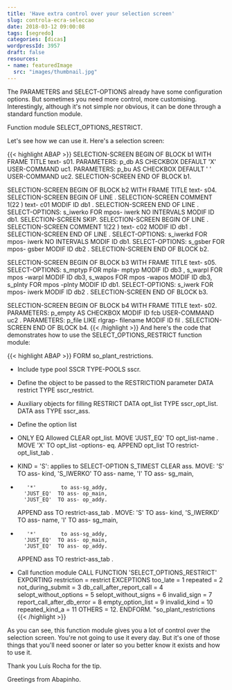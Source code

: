 ```yaml
---
title: 'Have extra control over your selection screen'
slug: controla-ecra-seleccao
date: 2018-03-12 09:00:08
tags: [segredo]
categories: [dicas]
wordpressId: 3957
draft: false
resources:
- name: featuredImage
  src: "images/thumbnail.jpg"
---
```

The PARAMETERS and SELECT-OPTIONS already have some configuration options. But sometimes you need more control, more customising. Interestingly, although it's not simple nor obvious, it can be done through a standard function module.

<!--more-->

Function module SELECT_OPTIONS_RESTRICT.

Let's see how we can use it.
Here's a selection screen:


{{< highlight ABAP >}}
SELECTION-SCREEN BEGIN OF BLOCK b1 WITH FRAME TITLE text- s01.
PARAMETERS: p_db AS CHECKBOX DEFAULT 'X' USER-COMMAND uc1.
PARAMETERS: p_bu AS CHECKBOX DEFAULT ' ' USER-COMMAND uc2.
SELECTION-SCREEN END OF BLOCK b1.

SELECTION-SCREEN BEGIN OF BLOCK b2 WITH FRAME TITLE text- s04.
SELECTION-SCREEN BEGIN OF LINE .
SELECTION-SCREEN COMMENT 1(22 ) text- c01 MODIF ID db1 .
SELECTION-SCREEN END OF LINE .
SELECT-OPTIONS: s_iwerko FOR mpos- iwerk NO INTERVALS MODIF ID db1. 
SELECTION-SCREEN SKIP.
SELECTION-SCREEN BEGIN OF LINE .
SELECTION-SCREEN COMMENT 1(22 ) text- c02 MODIF ID db1 .
SELECTION-SCREEN END OF LINE .
SELECT-OPTIONS: s_iwerkd FOR mpos- iwerk NO INTERVALS MODIF ID db1. 
SELECT-OPTIONS: s_gsber FOR mpos- gsber  MODIF ID db2 .
SELECTION-SCREEN END OF BLOCK b2.

SELECTION-SCREEN BEGIN OF BLOCK b3 WITH FRAME TITLE text- s05.
SELECT-OPTIONS: s_mptyp FOR mpla- mptyp MODIF ID db3 ,
                s_warpl FOR mpos -warpl MODIF ID db3,
                s_wapos FOR mpos -wapos MODIF ID db3,
                s_plnty FOR mpos -plnty MODIF ID db1.
SELECT-OPTIONS: s_iwerk FOR mpos- iwerk MODIF ID db2 .
SELECTION-SCREEN END OF BLOCK b3.

SELECTION-SCREEN BEGIN OF BLOCK b4 WITH FRAME TITLE text- s02.
PARAMETERS: p_empty AS CHECKBOX MODIF ID fcb USER-COMMAND uc2 .
PARAMETERS: p_file LIKE rlgrap- filename MODIF ID fil .
SELECTION-SCREEN END OF BLOCK b4.
{{< /highlight >}}
And here's the code that demonstrates how to use the SELECT_OPTIONS_RESTRICT function module:

{{< highlight ABAP >}}
FORM so_plant_restrictions. 
* Include type pool SSCR 
  TYPE-POOLS sscr. 

* Define the object to be passed to the RESTRICTION parameter 
  DATA restrict TYPE sscr_restrict.

* Auxiliary objects for filling RESTRICT 
  DATA opt_list TYPE sscr_opt_list.
  DATA ass      TYPE sscr_ass. 

* Define the option list 

* ONLY EQ Allowed 
  CLEAR opt_list. 
  MOVE 'JUST_EQ'  TO opt_list-name .
  MOVE 'X'        TO opt_list -options- eq.
  APPEND opt_list TO restrict-opt_list_tab .

* KIND = 'S': applies to SELECT-OPTION S_TIMEST 
  CLEAR ass. 
  MOVE: 'S'        TO ass- kind,
        'S_IWERKO' TO ass- name,
        'I'        TO ass- sg_main,
*        '*'        to ass-sg_addy, 
        'JUST_EQ'  TO ass- op_main,
        'JUST_EQ'  TO ass- op_addy.
  APPEND ass TO restrict-ass_tab .
  MOVE: 'S'        TO ass- kind,
        'S_IWERKD' TO ass- name,
        'I'        TO ass- sg_main,
*        '*'        to ass-sg_addy, 
        'JUST_EQ'  TO ass- op_main,
        'JUST_EQ'  TO ass- op_addy.
  APPEND ass TO restrict-ass_tab .

* Call function module 
  CALL FUNCTION 'SELECT_OPTIONS_RESTRICT'
    EXPORTING 
      restriction                = restrict
    EXCEPTIONS 
      too_late                   = 1
      repeated                   = 2
      not_during_submit          = 3 
      db_call_after_report_call  = 4
      selopt_without_options     = 5 
      selopt_without_signs       = 6 
      invalid_sign               = 7
      report_call_after_db_error = 8
      empty_option_list          = 9 
      invalid_kind               = 10
      repeated_kind_a            = 11 
      OTHERS                     = 12. 
ENDFORM.                    "so_plant_restrictions
{{< /highlight >}}

As you can see, this function module gives you a lot of control over the selection screen. You're not going to use it every day. But it's one of those things that you'll need sooner or later so you better know it exists and how to use it.

Thank you Luís Rocha for the tip.

Greetings from Abapinho.
